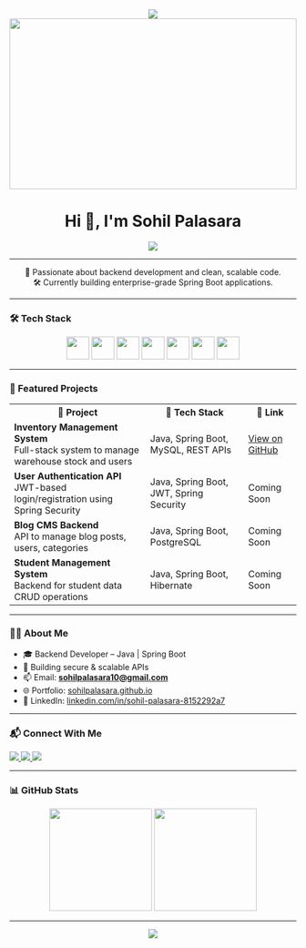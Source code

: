 <!-- Banner -->
<div align="center">
  <img src="https://readme-typing-svg.herokuapp.com/?lines=Hi+👋,+I'm+Sohil+Palasara;Java+%7C+Spring+Boot+%7C+SQL+Developer;&center=true&width=500&height=45" />
</div>
<!-- 🔥 Banner -->
<div align="center">
  <img src="https://i.pinimg.com/originals/44/59/99/44599943a27e918b54ae94e6b2902d9c.gif" width="100%" height="300"/>
</div>


<!-- ✨ Typing Effect Name -->
<h1 align="center">Hi 👋, I'm Sohil Palasara</h1>

<div align="center">
  <img src="https://readme-typing-svg.herokuapp.com?font=Fira+Code&weight=500&size=22&pause=1000&color=36BCF7&center=true&vCenter=true&width=500&lines=Backend+Developer+%F0%9F%92%BB;Java+%7C+Spring+Boot+%7C+MySQL+%7C+Docker+%7C+REST+API" />
</div>

---

<p align="center">
  🚀 Passionate about backend development and clean, scalable code. <br>
  🛠️ Currently building enterprise-grade Spring Boot applications.
</p>

---

### 🛠️ Tech Stack

<div align="center">
  <img src="https://cdn.jsdelivr.net/gh/devicons/devicon/icons/java/java-original.svg" height="40"/>
  <img src="https://cdn.jsdelivr.net/gh/devicons/devicon/icons/spring/spring-original.svg" height="40"/>
  <img src="https://cdn.jsdelivr.net/gh/devicons/devicon/icons/mysql/mysql-original.svg" height="40"/>
  <img src="https://cdn.jsdelivr.net/gh/devicons/devicon/icons/docker/docker-original.svg" height="40"/>
  <img src="https://cdn.jsdelivr.net/gh/devicons/devicon/icons/git/git-original.svg" height="40"/>
  <img src="https://cdn.jsdelivr.net/gh/devicons/devicon/icons/github/github-original.svg" height="40"/>
  <img src="https://cdn.jsdelivr.net/gh/devicons/devicon/icons/intellij/intellij-original.svg" height="40"/>
</div>

---

### 📂 Featured Projects

<table>
  <tr>
    <th>🚀 Project</th>
    <th>🧰 Tech Stack</th>
    <th>🔗 Link</th>
  </tr>

  <tr>
    <td><b>Inventory Management System</b><br>Full-stack system to manage warehouse stock and users</td>
    <td>Java, Spring Boot, MySQL, REST APIs</td>
    <td><a href="https://github.com/sohilpalasara/inventory-app" target="_blank">View on GitHub</a></td>
  </tr>

  <tr>
    <td><b>User Authentication API</b><br>JWT-based login/registration using Spring Security</td>
    <td>Java, Spring Boot, JWT, Spring Security</td>
    <td>Coming Soon</td>
  </tr>

  <tr>
    <td><b>Blog CMS Backend</b><br>API to manage blog posts, users, categories</td>
    <td>Java, Spring Boot, PostgreSQL</td>
    <td>Coming Soon</td>
  </tr>

  <tr>
    <td><b>Student Management System</b><br>Backend for student data CRUD operations</td>
    <td>Java, Spring Boot, Hibernate</td>
    <td>Coming Soon</td>
  </tr>
</table>

---

### 🙋‍♂️ About Me

- 🎓 Backend Developer – Java | Spring Boot  
- 🔭 Building secure & scalable APIs  
- 📫 Email: **sohilpalasara10@gmail.com**  
- 🌐 Portfolio: [sohilpalasara.github.io](https://sohilpalasara.github.io)  
- 🔗 LinkedIn: [linkedin.com/in/sohil-palasara-8152292a7](https://linkedin.com/in/sohil-palasara-8152292a7)

---

### 📬 Connect With Me

<p align="left">
  <a href="mailto:sohilpalasara10@gmail.com">
    <img src="https://img.shields.io/badge/Gmail-red?style=for-the-badge&logo=gmail&logoColor=white" />
  </a>
  <a href="https://linkedin.com/in/sohil-palasara-8152292a7">
    <img src="https://img.shields.io/badge/LinkedIn-blue?style=for-the-badge&logo=linkedin" />
  </a>
  <a href="https://github.com/sohilpalasara">
    <img src="https://img.shields.io/github/followers/sohilpalasara?style=social" />
  </a>
</p>

---

### 📊 GitHub Stats

<p align="center">
  <img src="https://github-readme-stats.vercel.app/api?username=sohilpalasara&show_icons=true&theme=react" height="180"/>
  <img src="https://github-readme-stats.vercel.app/api/top-langs/?username=sohilpalasara&layout=compact&theme=react" height="180"/>
</p>

---

<div align="center">
  <img src="https://komarev.com/ghpvc/?username=sohilpalasara&label=Profile%20views&color=blue" />
</div>
